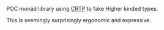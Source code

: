 POC monad library using [CRTP](https://en.wikipedia.org/wiki/Curiously_recurring_template_pattern) to fake Higher kinded types.

This is seemingly surprisingly ergonomic and expressive.